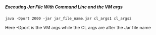 ##### Executing Jar File With Command Line and the VM args

```
java -Dport 2000 -jar jar_file_name.jar cl_args1 cl_args2

```
Here -Dport is the VM args while the CL args are after the Jar file name
